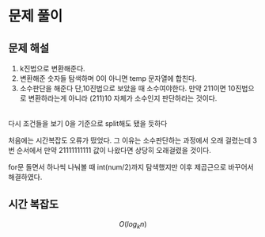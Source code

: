 # 문제 풀이

## 문제 해설
1. k진법으로 변환해준다.
2. 변환해준 숫자들 탐색하며 0이 아니면 temp 문자열에 합친다.
3. 소수판단을 해준다 단,10진법으로 보았을 때 소수여야한다. 만약 211이면 10진법으로 변환하라는게 아니라 (211)10 자체가 소수인지 판단하라는 것이다.

<br>다시 조건들을 보기 0을 기준으로 split해도 됐을 듯하다

<p> 처음에는 시간복잡도 오류가 떴었다. 그 이유는 소수판단하는 과정에서 오래 걸렸는데 3번 순서에서 만약 21111111111 값이 나왔다면 상당히 오래걸렸을 것이다.

for문 돌면서 하나씩 나눠볼 때 int(num/2)까지 탐색했지만 이후 제곱근으로 바꾸어서 해결하였다.

## 시간 복잡도
$$O(log_k n)$$